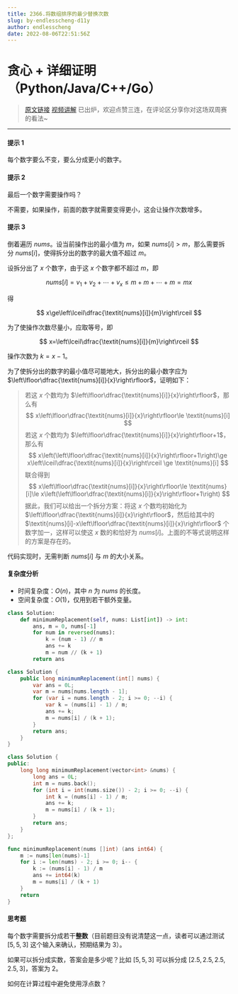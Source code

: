 ```yaml
---
title: 2366.将数组排序的最少替换次数
slug: by-endlesscheng-d11y
author: endlesscheng
date: 2022-08-06T22:51:56Z
---
```

# 贪心 + 详细证明（Python/Java/C++/Go）
 
> [原文链接](https://leetcode.cn/problems/minimum-replacements-to-sort-the-array/solution/by-endlesscheng-d11y)
[视频讲解](https://www.bilibili.com/video/bv1gB4y1k7Jz) 已出炉，欢迎点赞三连，在评论区分享你对这场双周赛的看法~

--- 

#### 提示 1

每个数字要么不变，要么分成更小的数字。

#### 提示 2

最后一个数字需要操作吗？

不需要，如果操作，前面的数字就需要变得更小，这会让操作次数增多。

#### 提示 3

倒着遍历 $\textit{nums}$。设当前操作出的最小值为 $m$，如果 $\textit{nums}[i]>m$，那么需要拆分 $\textit{nums}[i]$，使得拆分出的数字的最大值不超过 $m$。

设拆分出了 $x$ 个数字，由于这 $x$ 个数字都不超过 $m$，即

$$
\textit{nums}[i] = v_1+v_2+\cdots+v_x \le m+m+\cdots+m = mx
$$ 
 
得 

$$
x\ge\left\lceil\dfrac{\textit{nums}[i]}{m}\right\rceil
$$

为了使操作次数尽量小，应取等号，即

$$
x=\left\lceil\dfrac{\textit{nums}[i]}{m}\right\rceil
$$

操作次数为 $k=x-1$。

为了使拆分出的数字的最小值尽可能地大，拆分出的最小数字应为 $\left\lfloor\dfrac{\textit{nums}[i]}{x}\right\rfloor$，证明如下：

> 若这 $x$ 个数均为 $\left\lfloor\dfrac{\textit{nums}[i]}{x}\right\rfloor$，那么有
> $$
> x\left\lfloor\dfrac{\textit{nums}[i]}{x}\right\rfloor\le \textit{nums}[i]
> $$
> 若这 $x$ 个数均为 $\left\lfloor\dfrac{\textit{nums}[i]}{x}\right\rfloor+1$，那么有
> $$
> x\left(\left\lfloor\dfrac{\textit{nums}[i]}{x}\right\rfloor+1\right)\ge x\left\lceil\dfrac{\textit{nums}[i]}{x}\right\rceil \ge \textit{nums}[i]
> $$
> 联合得到
> $$
> x\left\lfloor\dfrac{\textit{nums}[i]}{x}\right\rfloor\le \textit{nums}[i]\le x\left(\left\lfloor\dfrac{\textit{nums}[i]}{x}\right\rfloor+1\right)
> $$
> 据此，我们可以给出一个拆分方案：将这 $x$ 个数均初始化为 $\left\lfloor\dfrac{\textit{nums}[i]}{x}\right\rfloor$，然后给其中的 $\textit{nums}[i]-x\left\lfloor\dfrac{\textit{nums}[i]}{x}\right\rfloor$ 个数字加一，这样可以使这 $x$ 数的和恰好为 $\textit{nums}[i]$。上面的不等式说明这样的方案是存在的。

代码实现时，无需判断 $\textit{nums}[i]$ 与 $m$ 的大小关系。

#### 复杂度分析

- 时间复杂度：$O(n)$，其中 $n$ 为 $\textit{nums}$ 的长度。
- 空间复杂度：$O(1)$，仅用到若干额外变量。

```py [sol1-Python3]
class Solution:
    def minimumReplacement(self, nums: List[int]) -> int:
        ans, m = 0, nums[-1]
        for num in reversed(nums):
            k = (num - 1) // m
            ans += k
            m = num // (k + 1)
        return ans
```

```java [sol1-Java]
class Solution {
    public long minimumReplacement(int[] nums) {
        var ans = 0L;
        var m = nums[nums.length - 1];
        for (var i = nums.length - 2; i >= 0; --i) {
            var k = (nums[i] - 1) / m;
            ans += k;
            m = nums[i] / (k + 1);
        }
        return ans;
    }
}
```

```cpp [sol1-C++]
class Solution {
public:
    long long minimumReplacement(vector<int> &nums) {
        long ans = 0L;
        int m = nums.back();
        for (int i = int(nums.size()) - 2; i >= 0; --i) {
            int k = (nums[i] - 1) / m;
            ans += k;
            m = nums[i] / (k + 1);
        }
        return ans;
    }
};
```

```go [sol1-Go]
func minimumReplacement(nums []int) (ans int64) {
	m := nums[len(nums)-1]
	for i := len(nums) - 2; i >= 0; i-- {
		k := (nums[i] - 1) / m
		ans += int64(k)
		m = nums[i] / (k + 1)
	}
	return
}
```

#### 思考题

每个数字需要拆分成若干**整数**（目前题目没有说清楚这一点，读者可以通过测试 $[5,5,3]$ 这个输入来确认，预期结果为 $3$）。

如果可以拆分成实数，答案会是多少呢？比如 $[5,5,3]$ 可以拆分成 $[2.5,2.5,2.5,2.5,3]$，答案为 $2$。

如何在计算过程中避免使用浮点数？

